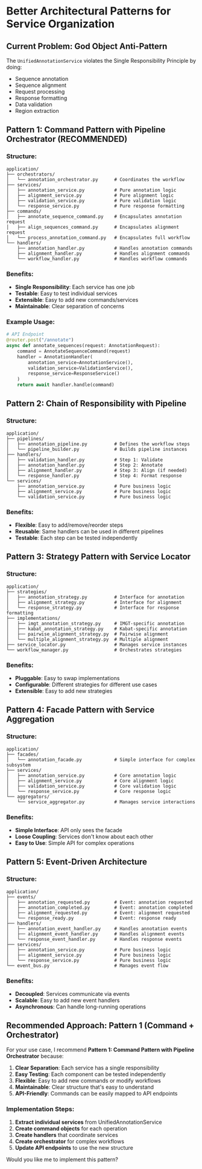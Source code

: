 # Better Architectural Patterns for Service Organization

## Current Problem: God Object Anti-Pattern

The `UnifiedAnnotationService` violates the Single Responsibility Principle by doing:
- Sequence annotation
- Sequence alignment  
- Request processing
- Response formatting
- Data validation
- Region extraction

## Pattern 1: Command Pattern with Pipeline Orchestrator (RECOMMENDED)

### Structure:
```
application/
├── orchestrators/
│   └── annotation_orchestrator.py      # Coordinates the workflow
├── services/
│   ├── annotation_service.py           # Pure annotation logic
│   ├── alignment_service.py            # Pure alignment logic
│   ├── validation_service.py           # Pure validation logic
│   └── response_service.py             # Pure response formatting
├── commands/
│   ├── annotate_sequence_command.py    # Encapsulates annotation request
│   ├── align_sequences_command.py      # Encapsulates alignment request
│   └── process_annotation_command.py   # Encapsulates full workflow
└── handlers/
    ├── annotation_handler.py           # Handles annotation commands
    ├── alignment_handler.py            # Handles alignment commands
    └── workflow_handler.py             # Handles workflow commands
```

### Benefits:
- **Single Responsibility**: Each service has one job
- **Testable**: Easy to test individual services
- **Extensible**: Easy to add new commands/services
- **Maintainable**: Clear separation of concerns

### Example Usage:
```python
# API Endpoint
@router.post("/annotate")
async def annotate_sequences(request: AnnotationRequest):
    command = AnnotateSequenceCommand(request)
    handler = AnnotationHandler(
        annotation_service=AnnotationService(),
        validation_service=ValidationService(),
        response_service=ResponseService()
    )
    return await handler.handle(command)
```

## Pattern 2: Chain of Responsibility with Pipeline

### Structure:
```
application/
├── pipelines/
│   ├── annotation_pipeline.py          # Defines the workflow steps
│   └── pipeline_builder.py             # Builds pipeline instances
├── handlers/
│   ├── validation_handler.py           # Step 1: Validate
│   ├── annotation_handler.py           # Step 2: Annotate
│   ├── alignment_handler.py            # Step 3: Align (if needed)
│   └── response_handler.py             # Step 4: Format response
└── services/
    ├── annotation_service.py           # Pure business logic
    ├── alignment_service.py            # Pure business logic
    └── validation_service.py           # Pure business logic
```

### Benefits:
- **Flexible**: Easy to add/remove/reorder steps
- **Reusable**: Same handlers can be used in different pipelines
- **Testable**: Each step can be tested independently

## Pattern 3: Strategy Pattern with Service Locator

### Structure:
```
application/
├── strategies/
│   ├── annotation_strategy.py          # Interface for annotation
│   ├── alignment_strategy.py           # Interface for alignment
│   └── response_strategy.py            # Interface for response formatting
├── implementations/
│   ├── imgt_annotation_strategy.py     # IMGT-specific annotation
│   ├── kabat_annotation_strategy.py    # Kabat-specific annotation
│   ├── pairwise_alignment_strategy.py  # Pairwise alignment
│   └── multiple_alignment_strategy.py  # Multiple alignment
├── service_locator.py                  # Manages service instances
└── workflow_manager.py                 # Orchestrates strategies
```

### Benefits:
- **Pluggable**: Easy to swap implementations
- **Configurable**: Different strategies for different use cases
- **Extensible**: Easy to add new strategies

## Pattern 4: Facade Pattern with Service Aggregation

### Structure:
```
application/
├── facades/
│   └── annotation_facade.py            # Simple interface for complex subsystem
├── services/
│   ├── annotation_service.py           # Core annotation logic
│   ├── alignment_service.py            # Core alignment logic
│   ├── validation_service.py           # Core validation logic
│   └── response_service.py             # Core response logic
└── aggregators/
    └── service_aggregator.py           # Manages service interactions
```

### Benefits:
- **Simple Interface**: API only sees the facade
- **Loose Coupling**: Services don't know about each other
- **Easy to Use**: Simple API for complex operations

## Pattern 5: Event-Driven Architecture

### Structure:
```
application/
├── events/
│   ├── annotation_requested.py         # Event: annotation requested
│   ├── annotation_completed.py         # Event: annotation completed
│   ├── alignment_requested.py          # Event: alignment requested
│   └── response_ready.py               # Event: response ready
├── handlers/
│   ├── annotation_event_handler.py     # Handles annotation events
│   ├── alignment_event_handler.py      # Handles alignment events
│   └── response_event_handler.py       # Handles response events
├── services/
│   ├── annotation_service.py           # Pure business logic
│   ├── alignment_service.py            # Pure business logic
│   └── response_service.py             # Pure business logic
└── event_bus.py                        # Manages event flow
```

### Benefits:
- **Decoupled**: Services communicate via events
- **Scalable**: Easy to add new event handlers
- **Asynchronous**: Can handle long-running operations

## Recommended Approach: Pattern 1 (Command + Orchestrator)

For your use case, I recommend **Pattern 1: Command Pattern with Pipeline Orchestrator** because:

1. **Clear Separation**: Each service has a single responsibility
2. **Easy Testing**: Each component can be tested independently
3. **Flexible**: Easy to add new commands or modify workflows
4. **Maintainable**: Clear structure that's easy to understand
5. **API-Friendly**: Commands can be easily mapped to API endpoints

### Implementation Steps:
1. **Extract individual services** from UnifiedAnnotationService
2. **Create command objects** for each operation
3. **Create handlers** that coordinate services
4. **Create orchestrator** for complex workflows
5. **Update API endpoints** to use the new structure

Would you like me to implement this pattern?
